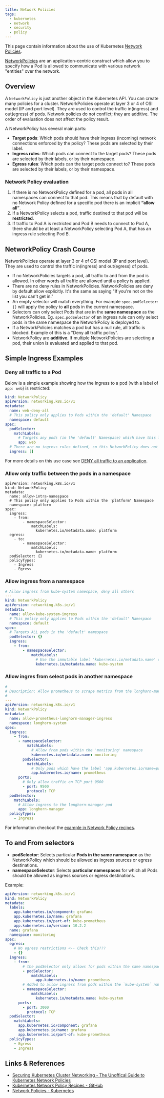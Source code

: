 ```yaml
---
title: Network Policies
tags:
  - kubernetes
  - network
  - security
  - policy
---
```


This page contain information about the use of Kubernetes [Network Policies](https://kubernetes.io/docs/concepts/services-networking/network-policies/).
<!--more-->
[NetworkPolicies](https://kubernetes.io/docs/concepts/services-networking/network-policies/) are an application-centric
construct which allow you to specify how a Pod is allowed to communicate with various network "entities" over the network.

## Overview

A `NetworkPolicy` is just another object in the Kubernetes API. You can create many policies for a cluster.
NetworkPolicies operate at layer 3 or 4 of OSI model (IP and port level). They are used to control the traffic in(ingress) and out(egress) of pods.
Network policies do not conflict; they are additive. The order of evaluation does not affect the policy result.

A NetworkPolicy has several main parts:
* **Target pods**: Which pods should have their ingress (incoming) network connections enforced by the policy? These pods are selected by their label.
* **Ingress rules**: Which pods can connect to the target pods? These pods are selected by their labels, or by their namespace.
* **Egress rules**: Which pods can the target pods connect to? These pods are selected by their labels, or by their namespace.

### Network Policy evaluation

1. If there is no NetworkPolicy defined for a pod, all pods in all namespaces can connect to that pod. This means that by default with no Network Policy defined for a specific pod there is an implicit **“allow all”**.
2. If a NetworkPolicy selects a pod, traffic destined to that pod will be **restricted**.
3. If traffic to Pod A is restricted and Pod B needs to connect to Pod A, there should be at least a NetworkPolicy selecting Pod A, that has an ingress rule selecting Pod B.

## NetworkPolicy Crash Course

NetworkPolicies operate at layer 3 or 4 of OSI model (IP and port level). They are used to control the traffic in(ingress) and out(egress) of pods.

* If no NetworkPolicies targets a pod, all traffic to and from the pod is allowed. In other words all traffic are allowed until a policy is applied.
* There are no deny rules in NetworkPolicies. NetworkPolicies are deny by default allow explicitly. It's the same as saying "If you're not on the list you can't get in."
* An empty selector will match everything. For example `spec.podSelector: {}` will apply the policy to **all** pods in the current namespace.
* Selectors can only select Pods that are in the **same namespace** as the NetworkPolicies. Eg. `spec.podSelector` of an ingress rule can only select pods in the same namespace the NetworkPolicy is deployed to.
* If a NetworkPolicies matches a pod but has a null rule, all traffic is blocked. Example of this is a "Deny all traffic policy".
* NetworkPolicy are **additive**. If multiple NetworkPolicies are selecting a pod, their union is evaluated and applied to that pod.

## Simple Ingress Examples

### Deny all traffic to a Pod

Below is a simple example showing how the Ingress to a pod (with a label of `app: web`) is restricted:

```yaml
kind: NetworkPolicy
apiVersion: networking.k8s.io/v1
metadata:
  name: web-deny-all
  # This policy only applies to Pods within the 'default' Namespace
  namespace: default
spec:
  podSelector:
    matchLabels:
      # Targets any pods (in the 'default' Namespace) which have this label
      app: web
  # There are no ingress rules defined, so this NetworkPolicy does not allow any traffic into the pods (i.e. the pods are isolated)
  ingress: []
```

For more details on this use case see [DENY all traffic to an application](https://github.com/ahmetb/kubernetes-network-policy-recipes/blob/master/01-deny-all-traffic-to-an-application.md).

### Allow only traffic between the pods in a namespace

```shell
apiVersion: networking.k8s.io/v1
kind: NetworkPolicy
metadata:
  name: allow-intra-namespace
  # This policy only applies to Pods within the 'platform' Namespace
  namespace: platform
spec:
  ingress:
    - from:
        - namespaceSelector:
            matchLabels:
              kubernetes.io/metadata.name: platform
  egress:
    - to:
        - namespaceSelector:
            matchLabels:
              kubernetes.io/metadata.name: platform
  podSelector: {}
  policyTypes:
    - Ingress
    - Egress
```

### Allow ingress from a namespace

```yaml
# Allow ingress from kube-system namespace, deny all others
---
kind: NetworkPolicy
apiVersion: networking.k8s.io/v1
metadata:
  name: allow-kube-system-ingress
  # This policy only applies to Pods within the 'default' Namespace
  namespace: default
spec:
  # Targets ALL pods in the 'default' namespace
  podSelector: {}
  ingress:
    - from:
        - namespaceSelector:
            matchLabels:
              # Use the immutable label 'kubernetes.io/metadata.name' set on the namespace by the control plane
              kubernetes.io/metadata.name: kube-system
```

### Allow ingres from select pods in another namespace

```yaml
#
# Description: Allow prometheus to scrape metrics from the longhorn-managers
#
---
apiVersion: networking.k8s.io/v1
kind: NetworkPolicy
metadata:
  name: allow-prometheus-longhorn-manager-ingress
  namespace: longhorn-system
spec:
  ingress:
    - from:
      - namespaceSelector:
          matchLabels:
            # Allow from pods within the 'monitoring' namespace
            kubernetes.io/metadata.name: monitoring
        podSelector:
          matchLabels:
            # Only pods which have the label 'app.kubernetes.io/name=prometheus'
            app.kubernetes.io/name: prometheus
      ports:
        # Only allow traffic on TCP port 9500 
        - port: 9500
          protocol: TCP
  podSelector:
    matchLabels:
      # Allow ingress to the longhorn-manager pod
      app: longhorn-manager
  policyTypes:
    - Ingress
```

For information checkout the [example in Network Policy recipes](https://github.com/ahmetb/kubernetes-network-policy-recipes/blob/master/07-allow-traffic-from-some-pods-in-another-namespace.md).


## To and From selectors

* **podSelector**: Selects particular **Pods in the same namespace** as the NetworkPolicy which should be allowed as ingress sources or egress destinations.
* **namespaceSelector**: Selects **particular namespaces** for which all Pods should be allowed as ingress sources or egress destinations.

Example:

```yaml
apiVersion: networking.k8s.io/v1
kind: NetworkPolicy
metadata:
  labels:
    app.kubernetes.io/component: grafana
    app.kubernetes.io/name: grafana
    app.kubernetes.io/part-of: kube-prometheus
    app.kubernetes.io/version: 10.2.2
  name: grafana
  namespace: monitoring
spec:
  egress:
    # No egress restrictions <-- Check this???
    - {}
  ingress:
    - from:
        # the podSelector only allows for pods within the same namespace (i.e. pods in the 'monitoring' namespace).
        - podSelector:
            matchLabels:
              app.kubernetes.io/name: prometheus
        # Added to allow ingress from pods within the `kube-system` namespace
        - namespaceSelector:
            matchLabels:
              kubernetes.io/metadata.name: kube-system
      ports:
        - port: 3000
          protocol: TCP
  podSelector:
    matchLabels:
      app.kubernetes.io/component: grafana
      app.kubernetes.io/name: grafana
      app.kubernetes.io/part-of: kube-prometheus
  policyTypes:
    - Egress
    - Ingress
```

## Links & References

* [Securing Kubernetes Cluster Networking - The Unoffical Guide to Kubernetes Network Policies](https://ahmet.im/blog/kubernetes-network-policy/)
* [Kubernetes Network Policy Recipes - GitHub](https://github.com/ahmetb/kubernetes-network-policy-recipes/tree/master?tab=readme-ov-file)
* [Network Policies - Kubernetes](https://kubernetes.io/docs/concepts/services-networking/network-policies/)
